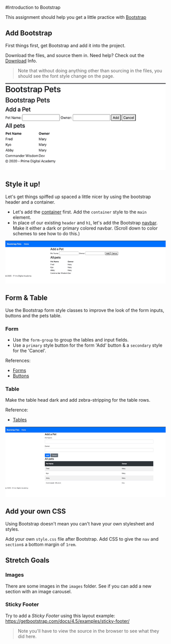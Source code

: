 #Introduction to Bootstrap

This assignment should help you get a little practice with [Bootstrap](https://getbootstrap.com/)

## Add Bootstrap

First things first, get Bootstrap and add it into the project. 

Download the files, and source them in. Need help? Check out the [Download](https://getbootstrap.com/docs/4.5/getting-started/download/) Info.

> Note that without doing anything other than sourcing in the files, you should see the font style change on the page.

![Bootstrap Sourced](readme_images/bootstrapSourced.jpg)

## Style it up!

Let's get things spiffed up spaced a little nicer by using the bootstrap header and a container.

- Let's add the [container](https://getbootstrap.com/docs/4.5/layout/overview/) first. Add the `container` style to the `main` element.
- In place of our existing `header` and `h1`, let's add the Bootstrap [navbar](https://getbootstrap.com/docs/4.5/components/navbar/). Make it either a dark or primary colored navbar. (Scroll down to color schemes to see how to do this.)

![Bootstrap Nav](readme_images/bootstrapNav.jpg)

## Form & Table
Use the Bootstrap form style classes to improve the look of the form inputs, buttons and the pets table. 

### Form
- Use the `form-group` to group the lables and input fields. 
- Use a `primary` style button for the form 'Add' button & a `secondary` style for the 'Cancel'.

References:
- [Forms](https://getbootstrap.com/docs/4.5/components/forms/)
- [Buttons](https://getbootstrap.com/docs/4.5/components/buttons/)

### Table 

Make the table head dark and add zebra-stripping for the table rows.

Reference:
- [Tables](https://getbootstrap.com/docs/4.5/content/tables/)


![Bootstrap Form & Table](readme_images/bootstrapFormTable.jpg)

## Add your own CSS

Using Bootstrap doesn't mean you can't have your own stylesheet and styles. 

Add your own `style.css` file after Bootstrap. Add CSS to give the `nav` and `section`s a bottom margin of `1rem`.

## Stretch Goals

### Images
There are some images in the `images` folder. See if you can add a new section with an image carousel. 

### Sticky Footer

Try to add a *Sticky Footer* using this layout example:
  https://getbootstrap.com/docs/4.5/examples/sticky-footer/

> Note you'll have to view the source in the browser to see what they did here.
